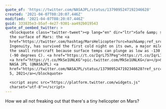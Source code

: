 ```yaml
---
quote_of: 'https://twitter.com/NASAJPL/status/1379095247192346628'
created: '2021-04-07T08:20:07.446Z'
modified: '2021-04-07T08:20:07.446Z'
guid: 333835e3-b5af-4e27-9301-aa492b019543
quote_of_oembed_twitter: >
  <blockquote class="twitter-tweet"><p lang="en" dir="ltr">Safe &amp; sound on
  the surface of Mars: the <a
  href="https://twitter.com/hashtag/MarsHelicopter?src=hash&amp;ref_src=twsrc%5Etfw">#MarsHelicopter</a>,
  Ingenuity, has survived the first cold night on its own, a major milestone for
  the small rotorcraft because surface temps can plunge as low as -130 degrees F
  (-90 degrees C). <a href="https://t.co/IqrL757Peg">https://t.co/IqrL757Peg</a>
  <a href="https://t.co/MkSe1UNLKG">pic.twitter.com/MkSe1UNLKG</a></p>&mdash;
  NASA JPL (@NASAJPL) <a
  href="https://twitter.com/NASAJPL/status/1379095247192346628?ref_src=twsrc%5Etfw">April
  5, 2021</a></blockquote>

  <script async src="https://platform.twitter.com/widgets.js"
  charset="utf-8"></script>
---
```

How we all not freaking out that there's a tiny helicopter on Mars?
